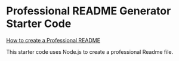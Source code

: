 # Professional README Generator Starter Code

[How to create a Professional README](./readme-guide.md)


This starter code uses Node.js to create a professional Readme file.
